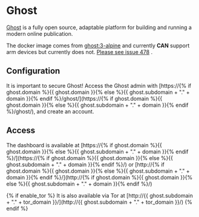 # Ghost

[Ghost](http://ghost.org/) is a fully open source, adaptable platform for building and running a modern online publication.

The docker image comes from [ghost:3-alpine](ghost:3-alpine)
and currently **CAN** support arm devices but currently does not. [Please see issue 478](https://github.com/Vivumlab/VivumLab/-/issues/478) .

## Configuration

It is important to secure Ghost! Access the Ghost admin with [https://{% if ghost.domain %}{{ ghost.domain }}{% else %}{{ ghost.subdomain + "." + domain }}{% endif %}/ghost/](https://{% if ghost.domain %}{{ ghost.domain }}{% else %}{{ ghost.subdomain + "." + domain }}{% endif %}/ghost/), and create an account.

## Access

The dashboard is available at [https://{% if ghost.domain %}{{ ghost.domain }}{% else %}{{ ghost.subdomain + "." + domain }}{% endif %}/](https://{% if ghost.domain %}{{ ghost.domain }}{% else %}{{ ghost.subdomain + "." + domain }}{% endif %}/) or [http://{% if ghost.domain %}{{ ghost.domain }}{% else %}{{ ghost.subdomain + "." + domain }}{% endif %}/](http://{% if ghost.domain %}{{ ghost.domain }}{% else %}{{ ghost.subdomain + "." + domain }}{% endif %}/)

{% if enable_tor %}
It is also available via Tor at [http://{{ ghost.subdomain + "." + tor_domain }}/](http://{{ ghost.subdomain + "." + tor_domain }}/)
{% endif %}
